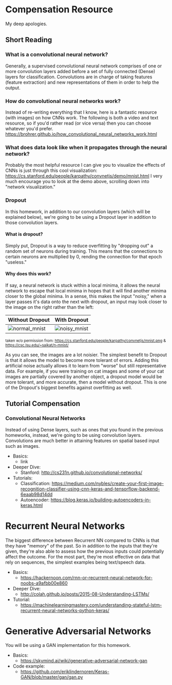 # Compensation Resource
My deep apologies.

## Short Reading
### What is a convolutional neural network?
Generally, a supervised convolutional neural network comprises of one or more convolution layers added before a set of fully connected (Dense) layers for classification. Convolutions are in charge of taking features (feature extraction) and new representations of them in order to help the output. 

### How do convolutional neural networks work?
Instead of re-writing everything that I know, here is a fantastic resource (with images) on how CNNs work. The following is both a video and text resource, so if you'd rather read (or vice versa) then you can choose whatever you'd prefer.
https://brohrer.github.io/how_convolutional_neural_networks_work.html

### What does data look like when it propagates through the neural network?
Probably the most helpful resource I can give you to visualize the effects of CNNs is just through this cool visualization:
https://cs.stanford.edu/people/karpathy/convnetjs/demo/mnist.html
I very much encourage you to look at the demo above, scrolling down into "network visualization."

### Dropout
In this homework, in addition to our convolution layers (which will be explained below), we're going to be using a Dropout layer in addition to those convolution layers. 

#### What is dropout? 
Simply put, Dropout is a way to reduce overfitting by "dropping out" a random set of neurons during training. This means that the connections to certain neurons are multiplied by 0, rending the connection for that epoch "useless."

#### Why does this work? 
If say, a neural network is stuck within a local minima, it allows the neural network to escape that local minima in hopes that it will find another minima closer to the global minima. In a sense, this makes the input "noisy," when a layer passes it's data onto the next with dropout, an input may look closer to the image on the right rather than the left:

Without Dropout | With Dropout
------------ | -------------
![normal_mnist](https://i.imgur.com/2ayEHKT.png?1) | ![noisy_mnist](https://i.imgur.com/gnmrCLO.png)

<sub> taken w/o permission from: https://cs.stanford.edu/people/karpathy/convnetjs/mnist.png & https://csc.lsu.edu/~saikat/n-mnist/ </sub>

As you can see, the images are a lot noisier. The simplest benefit to Dropout is that it allows the model to become more tolerant of errors. Adding this artificial noise actually allows it to learn from "worse" but still representative data. For example, if you were training on cat images and some of your cat images are partially covered by another object, a dropout model would be more tolerant, and more accurate, then a model without dropout. This is one of the Dropout's biggest benefits against overfitting as well.

## Tutorial Compensation
### Convolutional Neural Networks
Instead of using Dense layers, such as ones that you found in the previous homeworks, instead, we're going to be using convolution layers. Convolutions are much better in attaining features on spatial based input such as images.
* Basics:
  * link
* Deeper Dive:
  * Stanford: http://cs231n.github.io/convolutional-networks/
* Tutorials:
  * Classification: https://medium.com/nybles/create-your-first-image-recognition-classifier-using-cnn-keras-and-tensorflow-backend-6eaab98d14dd
  * Autoencoder: https://blog.keras.io/building-autoencoders-in-keras.html

# Recurrent Neural Networks
The biggest difference between Recurrent NN compared to CNNs is that they have "memory" of the past. So in addition to the inputs that they're given, they're also able to assess how the previous inputs could potentially affect the outcome. For the most part, they're most effective on data that rely on sequences, the simplest examples being text/speech data.

* Basics:
  * https://hackernoon.com/rnn-or-recurrent-neural-network-for-noobs-a9afbb00e860
* Deeper Dive:
  * http://colah.github.io/posts/2015-08-Understanding-LSTMs/
* Tutorial:
  * https://machinelearningmastery.com/understanding-stateful-lstm-recurrent-neural-networks-python-keras/

# Generative Adversarial Networks 
You will be using a GAN implementation for this homework.

* Basics:
  * https://skymind.ai/wiki/generative-adversarial-network-gan
* Code example:
  * https://github.com/eriklindernoren/Keras-GAN/blob/master/gan/gan.py
